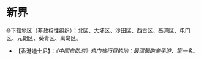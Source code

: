 # 新界
🌐下辖地区（非政权性组织）：北区、大埔区、沙田区、西贡区、荃湾区、屯门区、元朗区、葵青区、离岛区。  
  
* 【香港迪士尼】：*《中国自助游》热门旅行目的地：最温馨的亲子游，第一名。*  